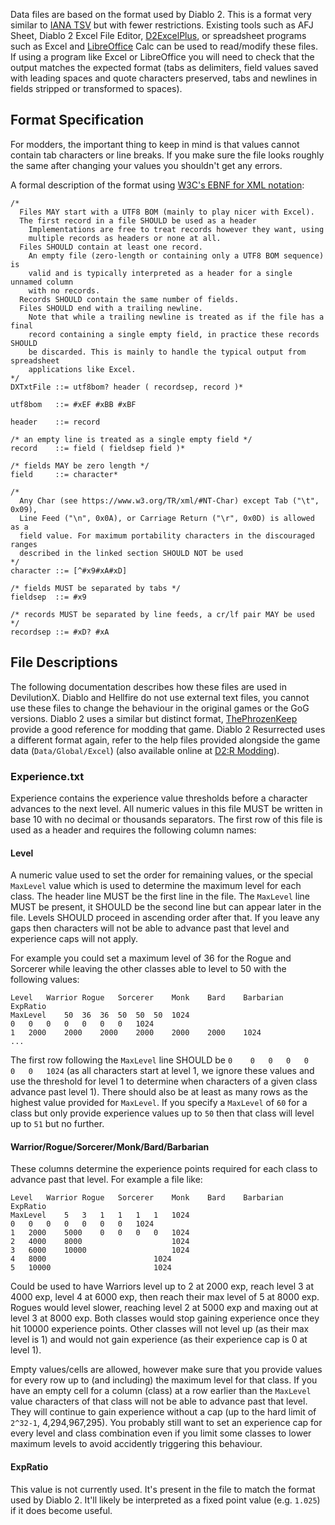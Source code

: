 Data files are based on the format used by Diablo 2. This is a format very
similar to [IANA TSV][iana-tsv] but with fewer restrictions. Existing tools
such as AFJ Sheet, Diablo 2 Excel File Editor, [D2ExcelPlus][d2-excel-plus],
or spreadsheet programs such as Excel and [LibreOffice][libreoffice] Calc can
be used to read/modify these files. If using a program like Excel or
LibreOffice you will need to check that the output matches the expected format
(tabs as delimiters, field values saved with leading spaces and quote
characters preserved, tabs and newlines in fields stripped or transformed to
spaces).

## Format Specification
For modders, the important thing to keep in mind is that values cannot contain
tab characters or line breaks. If you make sure the file looks roughly the
same after changing your values you shouldn't get any errors.

A formal description of the format using
[W3C's EBNF for XML notation][w3-xml-ebnf]:
```
/*
  Files MAY start with a UTF8 BOM (mainly to play nicer with Excel).
  The first record in a file SHOULD be used as a header
    Implementations are free to treat records however they want, using
    multiple records as headers or none at all.
  Files SHOULD contain at least one record.
    An empty file (zero-length or containing only a UTF8 BOM sequence) is
    valid and is typically interpreted as a header for a single unnamed column
    with no records.
  Records SHOULD contain the same number of fields.
  Files SHOULD end with a trailing newline.
    Note that while a trailing newline is treated as if the file has a final
    record containing a single empty field, in practice these records SHOULD
    be discarded. This is mainly to handle the typical output from spreadsheet
    applications like Excel.
*/
DXTxtFile ::= utf8bom? header ( recordsep, record )*

utf8bom   ::= #xEF #xBB #xBF

header    ::= record

/* an empty line is treated as a single empty field */
record    ::= field ( fieldsep field )*

/* fields MAY be zero length */
field     ::= character*

/*
  Any Char (see https://www.w3.org/TR/xml/#NT-Char) except Tab ("\t", 0x09),
  Line Feed ("\n", 0x0A), or Carriage Return ("\r", 0x0D) is allowed as a
  field value. For maximum portability characters in the discouraged ranges
  described in the linked section SHOULD NOT be used
*/
character ::= [^#x9#xA#xD]

/* fields MUST be separated by tabs */
fieldsep  ::= #x9

/* records MUST be separated by line feeds, a cr/lf pair MAY be used */
recordsep ::= #xD? #xA
```

## File Descriptions
The following documentation describes how these files are used in DevilutionX.
Diablo and Hellfire do not use external text files, you cannot use these files
to change the behaviour in the original games or the GoG versions. Diablo 2
uses a similar but distinct format, [ThePhrozenKeep][d2mods-info] provide a
good reference for modding that game. Diablo 2 Resurrected uses a different
format again, refer to the help files provided alongside the game data
(`Data/Global/Excel`) (also available online at
[D2:R Modding][d2rmodding-utilities]).

### Experience.txt
Experience contains the experience value thresholds before a character
advances to the next level. All numeric values in this file MUST be written in
base 10 with no decimal or thousands separators. The first row of this file is
used as a header and requires the following column names:

#### Level
A numeric value used to set the order for remaining values, or the special
`MaxLevel` value which is used to determine the maximum level for each class.
The header line MUST be the first line in the file. The `MaxLevel` line MUST
be present, it SHOULD be the second line but can appear later in the file.
Levels SHOULD proceed in ascending order after that. If you leave any gaps
then characters will not be able to advance past that level and experience
caps will not apply.

For example you could set a maximum level of 36 for the Rogue and Sorcerer
while leaving the other classes able to level to 50 with the following values:
```tsv
Level	Warrior	Rogue	Sorcerer	Monk	Bard	Barbarian	ExpRatio
MaxLevel	50	36	36	50	50	50	1024
0	0	0	0	0	0	0	1024
1	2000	2000	2000	2000	2000	2000	1024
...
```

The first row following the `MaxLevel` line SHOULD be `0	0	0	0	0	0	0	1024` (as
all characters start at level 1, we ignore these values and use the threshold
for level 1 to determine when characters of a given class advance past level
1). There should also be at least as many rows as the highest value provided
for `MaxLevel`. If you specify a `MaxLevel` of `60` for a class but only
provide experience values up to `50` then that class will level up to `51` but
no further.

#### Warrior/Rogue/Sorcerer/Monk/Bard/Barbarian
These columns determine the experience points required for each class to
advance past that level. For example a file like:
```tsv
Level	Warrior	Rogue	Sorcerer	Monk	Bard	Barbarian	ExpRatio
MaxLevel	5	3	1	1	1	1	1024
0	0	0	0	0	0	0	1024
1	2000	5000	0	0	0	0	1024
2	4000	8000					1024
3	6000	10000					1024
4	8000						1024
5	10000						1024
```
Could be used to have Warriors level up to 2 at 2000 exp, reach level 3 at
4000 exp, level 4 at 6000 exp, then reach their max level of 5 at 8000 exp.
Rogues would level slower, reaching level 2 at 5000 exp and maxing out at
level 3 at 8000 exp. Both classes would stop gaining experience once they
hit 10000 experience points. Other classes will not level up (as their max
level is 1) and would not gain experience (as their experience cap is 0 at
level 1).

Empty values/cells are allowed, however make sure that you provide values for
every row up to (and including) the maximum level for that class. If you have
an empty cell for a column (class) at a row earlier than the `MaxLevel` value
characters of that class will not be able to advance past that level. They
will continue to gain experience without a cap (up to the hard limit of
`2^32-1`, 4,294,967,295). You probably still want to set an experience cap for
every level and class combination even if you limit some classes to lower
maximum levels to avoid accidently triggering this behaviour.

#### ExpRatio
This value is not currently used. It's present in the file to match the format
used by Diablo 2. It'll likely be interpreted as a fixed point value (e.g.
`1.025`) if it does become useful.

[d2-excel-plus]: https://github.com/Cjreek/D2ExcelPlus
[d2mods-info]: https://www.d2mods.info/forum/viewtopic.php?t=34455
[d2rmodding-utilities]: https://www.d2rmodding.com/utilities
[iana-tsv]: https://www.iana.org/assignments/media-types/text/tab-separated-values
[libreoffice]: https://www.libreoffice.org
[w3-xml-ebnf]: https://www.w3.org/TR/xml/#sec-notation
